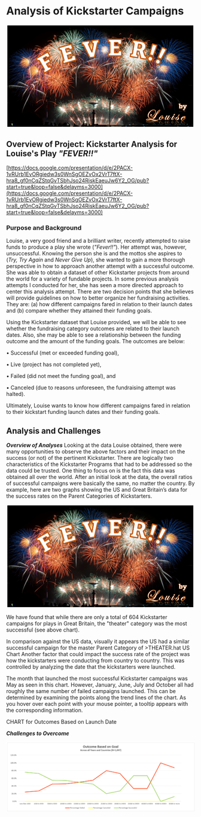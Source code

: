 # Analysis of Kickstarter Campaigns
![Cover_Page.PNG](resources/Cover_Page.PNG)

## Overview of Project: Kickstarter Analysis for Louise's Play *"FEVER!!"*
[https://docs.google.com/presentation/d/e/2PACX-1vRUrb1EvORgiedw3s0WnSgOEZvOx2VrT7ftX-hra8_gf0nCqZStqGvTSbhJso24RiskEaeuJw6Y2_OG/pub?start=true&loop=false&delayms=3000](https://docs.google.com/presentation/d/e/2PACX-1vRUrb1EvORgiedw3s0WnSgOEZvOx2VrT7ftX-hra8_gf0nCqZStqGvTSbhJso24RiskEaeuJw6Y2_OG/pub?start=true&loop=false&delayms=3000)

### Purpose and Background
Louise, a very good friend and a brilliant writer, recently attempted to raise funds to produce a play she wrote (*"Fever!!"*).  Her attempt was, however, unsuccessful. Knowing the person she is and the mottos she aspires to (*Try, Try Again* and *Never Give Up*), she wanted to gain a more thorough perspective in how to approach another attempt with a successful outcome. She was able to obtain a dataset of other Kickstarter projects from around the world for a variety of fundable projects. In some previous analysis attempts I conducted for her, she has seen a more directed approach to center this analysis attempt. There are two decision points that she believes will provide guidelines on how to better organize her fundraising activities. They are: (a) how different campaigns fared in relation to their launch dates and (b) compare whether they attained their funding goals. 

Using the Kickstarter dataset that Louise provided, we will be able to see whether the fundraising category outcomes are related to their launch dates. Also, she may be able to see a relationship between the funding outcome and the amount of the funding goals. The outcomes are below:

•	Successful (met or exceeded funding goal), 

•	Live (project has not completed yet), 

•	Failed (did not meet the funding goal),  and

•	Canceled (due to reasons unforeseen, the fundraising attempt was halted).

Ultimately, Louise wants to know how different campaigns fared in relation to their kickstart funding launch dates and their funding goals.


## Analysis and Challenges

***Overview of Analyses***
Looking at the data Louise obtained, there were many opportunities to observe the above factors and their impact on the success (or not) of the pertinent Kickstarter. There are logically two characteristics of the Kickstarter Programs that had to be addressed so the data could be trusted. One thing to focus on is the fact this data was obtained all over the world. After an initial look at the data, the overall ratios of successful campaigns were basically the same, no matter the country. By example, here are two graphs showing the US and Great Britain’s data for the success rates on the Parent Categories of Kickstarters.

![Cover_Page.PNG](resources/Cover_Page.PNG)

We have found that while there are only a total of 604 Kickstarter campaigns for plays in Great Britain, the "theater" category was the most successful (see above chart).


In comparison against the US data, visually it appears the US had a similar successful campaign for the master Parent Category of >THEATER.hat 
US Chart
Another factor that could impact the success rate of the project was how the kickstarters were conducting from country to country. This was controlled by analyzing the date that the kickstarters were launched.

The month that launched the most successful Kickstarter campaigns was May as seen in this chart. However, January, June, July and  October all had roughly the same number of failed campaigns launched. This can be determined by examining the points along the trend lines of the chart. As you hover over each point with your mouse pointer, a tooltip appears with the corresponding information.

CHART for Outcomes Based on Launch Date

***Challenges to Overcome***

![Outcome_vs_Goals.PNG](resources/Outcome_vs_Goals.PNG)

